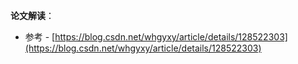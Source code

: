 
**论文解读**：
- 参考 - [https://blog.csdn.net/whgyxy/article/details/128522303](https://blog.csdn.net/whgyxy/article/details/128522303)

